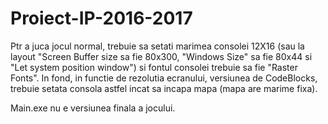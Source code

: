 # Proiect-IP-2016-2017
Ptr a juca jocul normal, trebuie sa setati marimea consolei 12X16 (sau la layout "Screen Buffer size sa fie 80x300,
 "Windows Size" sa fie 80x44 si "Let system position window") si fontul consolei trebuie sa fie "Raster Fonts".
In fond, in functie de rezolutia ecranului, versiunea de CodeBlocks, trebuie setata consola astfel incat sa incapa mapa
(mapa are marime fixa).

Main.exe nu e versiunea finala a jocului.
